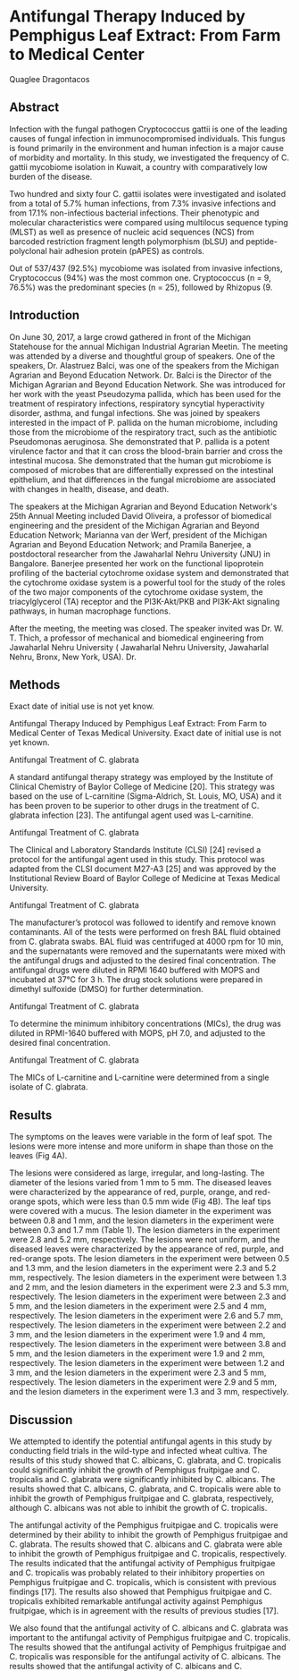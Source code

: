 # Antifungal Therapy Induced by Pemphigus Leaf Extract: From Farm to Medical Center
Quaglee Dragontacos


## Abstract
Infection with the fungal pathogen Cryptococcus gattii is one of the leading causes of fungal infection in immunocompromised individuals. This fungus is found primarily in the environment and human infection is a major cause of morbidity and mortality. In this study, we investigated the frequency of C. gattii mycobiome isolation in Kuwait, a country with comparatively low burden of the disease.

Two hundred and sixty four C. gattii isolates were investigated and isolated from a total of 5.7% human infections, from 7.3% invasive infections and from 17.1% non-infectious bacterial infections. Their phenotypic and molecular characteristics were compared using multilocus sequence typing (MLST) as well as presence of nucleic acid sequences (NCS) from barcoded restriction fragment length polymorphism (bLSU) and peptide-polyclonal hair adhesion protein (pAPES) as controls.

Out of 537/437 (92.5%) mycobiome was isolated from invasive infections, Cryptococcus (94%) was the most common one. Cryptococcus (n = 9, 76.5%) was the predominant species (n = 25), followed by Rhizopus (9.


## Introduction

On June 30, 2017, a large crowd gathered in front of the Michigan Statehouse for the annual Michigan Industrial Agrarian Meetin. The meeting was attended by a diverse and thoughtful group of speakers. One of the speakers, Dr. Alastruez Balci, was one of the speakers from the Michigan Agrarian and Beyond Education Network. Dr. Balci is the Director of the Michigan Agrarian and Beyond Education Network. She was introduced for her work with the yeast Pseudozyma pallida, which has been used for the treatment of respiratory infections, respiratory syncytial hyperactivity disorder, asthma, and fungal infections. She was joined by speakers interested in the impact of P. pallida on the human microbiome, including those from the microbiome of the respiratory tract, such as the antibiotic Pseudomonas aeruginosa. She demonstrated that P. pallida is a potent virulence factor and that it can cross the blood-brain barrier and cross the intestinal mucosa. She demonstrated that the human gut microbiome is composed of microbes that are differentially expressed on the intestinal epithelium, and that differences in the fungal microbiome are associated with changes in health, disease, and death.

The speakers at the Michigan Agrarian and Beyond Education Network's 25th Annual Meeting included David Oliveira, a professor of biomedical engineering and the president of the Michigan Agrarian and Beyond Education Network; Marianna van der Werf, president of the Michigan Agrarian and Beyond Education Network; and Pramila Banerjee, a postdoctoral researcher from the Jawaharlal Nehru University (JNU) in Bangalore. Banerjee presented her work on the functional lipoprotein profiling of the bacterial cytochrome oxidase system and demonstrated that the cytochrome oxidase system is a powerful tool for the study of the roles of the two major components of the cytochrome oxidase system, the triacylglycerol (TA) receptor and the PI3K-Akt/PKB and PI3K-Akt signaling pathways, in human macrophage functions.

After the meeting, the meeting was closed. The speaker invited was Dr. W. T. Thich, a professor of mechanical and biomedical engineering from Jawaharlal Nehru University ( Jawaharlal Nehru University, Jawaharlal Nehru, Bronx, New York, USA). Dr.


## Methods
Exact date of initial use is not yet know.

Antifungal Therapy Induced by Pemphigus Leaf Extract: From Farm to Medical Center of Texas Medical University. Exact date of initial use is not yet known.

Antifungal Treatment of C. glabrata

A standard antifungal therapy strategy was employed by the Institute of Clinical Chemistry of Baylor College of Medicine [20]. This strategy was based on the use of L-carnitine (Sigma-Aldrich, St. Louis, MO, USA) and it has been proven to be superior to other drugs in the treatment of C. glabrata infection [23]. The antifungal agent used was L-carnitine.

Antifungal Treatment of C. glabrata

The Clinical and Laboratory Standards Institute (CLSI) [24] revised a protocol for the antifungal agent used in this study. This protocol was adapted from the CLSI document M27-A3 [25] and was approved by the Institutional Review Board of Baylor College of Medicine at Texas Medical University.

Antifungal Treatment of C. glabrata

The manufacturer’s protocol was followed to identify and remove known contaminants. All of the tests were performed on fresh BAL fluid obtained from C. glabrata swabs. BAL fluid was centrifuged at 4000 rpm for 10 min, and the supernatants were removed and the supernatants were mixed with the antifungal drugs and adjusted to the desired final concentration. The antifungal drugs were diluted in RPMI 1640 buffered with MOPS and incubated at 37°C for 3 h. The drug stock solutions were prepared in dimethyl sulfoxide (DMSO) for further determination.

Antifungal Treatment of C. glabrata

To determine the minimum inhibitory concentrations (MICs), the drug was diluted in RPMI-1640 buffered with MOPS, pH 7.0, and adjusted to the desired final concentration.

Antifungal Treatment of C. glabrata

The MICs of L-carnitine and L-carnitine were determined from a single isolate of C. glabrata.


## Results
The symptoms on the leaves were variable in the form of leaf spot. The lesions were more intense and more uniform in shape than those on the leaves (Fig 4A).

The lesions were considered as large, irregular, and long-lasting. The diameter of the lesions varied from 1 mm to 5 mm. The diseased leaves were characterized by the appearance of red, purple, orange, and red-orange spots, which were less than 0.5 mm wide (Fig 4B). The leaf tips were covered with a mucus. The lesion diameter in the experiment was between 0.8 and 1 mm, and the lesion diameters in the experiment were between 0.3 and 1.7 mm (Table 1). The lesion diameters in the experiment were 2.8 and 5.2 mm, respectively. The lesions were not uniform, and the diseased leaves were characterized by the appearance of red, purple, and red-orange spots. The lesion diameters in the experiment were between 0.5 and 1.3 mm, and the lesion diameters in the experiment were 2.3 and 5.2 mm, respectively. The lesion diameters in the experiment were between 1.3 and 2 mm, and the lesion diameters in the experiment were 2.3 and 5.3 mm, respectively. The lesion diameters in the experiment were between 2.3 and 5 mm, and the lesion diameters in the experiment were 2.5 and 4 mm, respectively. The lesion diameters in the experiment were 2.6 and 5.7 mm, respectively. The lesion diameters in the experiment were between 2.2 and 3 mm, and the lesion diameters in the experiment were 1.9 and 4 mm, respectively. The lesion diameters in the experiment were between 3.8 and 5 mm, and the lesion diameters in the experiment were 1.9 and 2 mm, respectively. The lesion diameters in the experiment were between 1.2 and 3 mm, and the lesion diameters in the experiment were 2.3 and 5 mm, respectively. The lesion diameters in the experiment were 2.9 and 5 mm, and the lesion diameters in the experiment were 1.3 and 3 mm, respectively.


## Discussion
We attempted to identify the potential antifungal agents in this study by conducting field trials in the wild-type and infected wheat cultiva. The results of this study showed that C. albicans, C. glabrata, and C. tropicalis could significantly inhibit the growth of Pemphigus fruitpigae and C. tropicalis and C. glabrata were significantly inhibited by C. albicans. The results showed that C. albicans, C. glabrata, and C. tropicalis were able to inhibit the growth of Pemphigus fruitpigae and C. glabrata, respectively, although C. albicans was not able to inhibit the growth of C. tropicalis.

The antifungal activity of the Pemphigus fruitpigae and C. tropicalis were determined by their ability to inhibit the growth of Pemphigus fruitpigae and C. glabrata. The results showed that C. albicans and C. glabrata were able to inhibit the growth of Pemphigus fruitpigae and C. tropicalis, respectively. The results indicated that the antifungal activity of Pemphigus fruitpigae and C. tropicalis was probably related to their inhibitory properties on Pemphigus fruitpigae and C. tropicalis, which is consistent with previous findings [17]. The results also showed that Pemphigus fruitpigae and C. tropicalis exhibited remarkable antifungal activity against Pemphigus fruitpigae, which is in agreement with the results of previous studies [17].

We also found that the antifungal activity of C. albicans and C. glabrata was important to the antifungal activity of Pemphigus fruitpigae and C. tropicalis. The results showed that the antifungal activity of Pemphigus fruitpigae and C. tropicalis was responsible for the antifungal activity of C. albicans. The results showed that the antifungal activity of C. albicans and C.
